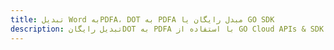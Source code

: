 ---title: تبدیل Word بهPDFA، DOT به PDFA مبدل رایگان یا GO SDKdescription: تبدیل رایگانDOT به PDFA با استفاده از GO Cloud APIs & SDK. همچنین اسناد Microsoft Word و OpenOffice را در Cloud ایجاد، ویرایش و رندر کنید.---